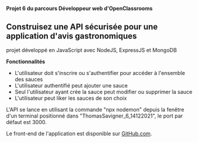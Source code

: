#### Projet 6 du parcours Développeur web d'OpenClassrooms


## Construisez une API sécurisée pour une application d'avis gastronomiques


projet développé en JavaScript avec NodeJS, ExpressJS et MongoDB


**Fonctionnalités**
+ L'utilisateur doit s'inscrire ou s'authentifier pour accéder à l'ensemble des sauces
+ L'utilisateur authentifié peut ajouter une sauce
+ Seul l'utilisateur ayant crée la sauce peut modifier ou supprimer la sauce
+ L'utilisateur peut liker les sauces de son choix


L'API se lance en utilisant la commande "npx nodemon" depuis la fenêtre d'un terminal positionné dans "ThomasSavigner_6_14122021",
le port par défaut est 3000.

Le front-end de l'application est disponible sur [GitHub.com](https://github.com/OpenClassrooms-Student-Center/Web-Developer-P6).
